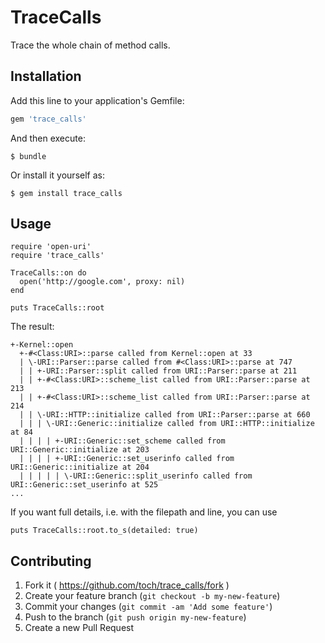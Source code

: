 # TraceCalls

Trace the whole chain of method calls.

## Installation

Add this line to your application's Gemfile:

```ruby
gem 'trace_calls'
```

And then execute:

    $ bundle

Or install it yourself as:

    $ gem install trace_calls

## Usage

```
require 'open-uri'
require 'trace_calls'

TraceCalls::on do
  open('http://google.com', proxy: nil)
end

puts TraceCalls::root
```

The result:
```
+-Kernel::open
  +-#<Class:URI>::parse called from Kernel::open at 33
  | \-URI::Parser::parse called from #<Class:URI>::parse at 747
  | | +-URI::Parser::split called from URI::Parser::parse at 211
  | | +-#<Class:URI>::scheme_list called from URI::Parser::parse at 213
  | | +-#<Class:URI>::scheme_list called from URI::Parser::parse at 214
  | | \-URI::HTTP::initialize called from URI::Parser::parse at 660
  | | | \-URI::Generic::initialize called from URI::HTTP::initialize at 84
  | | | | +-URI::Generic::set_scheme called from URI::Generic::initialize at 203
  | | | | +-URI::Generic::set_userinfo called from URI::Generic::initialize at 204
  | | | | | \-URI::Generic::split_userinfo called from URI::Generic::set_userinfo at 525
...
```

If you want full details, i.e. with the filepath and line, you can use

```
puts TraceCalls::root.to_s(detailed: true)
```

## Contributing

1. Fork it ( https://github.com/toch/trace_calls/fork )
2. Create your feature branch (`git checkout -b my-new-feature`)
3. Commit your changes (`git commit -am 'Add some feature'`)
4. Push to the branch (`git push origin my-new-feature`)
5. Create a new Pull Request
